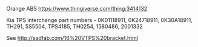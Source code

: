 Orange ABS https://www.thingiverse.com/thing:3414132

Kia TPS interchange part numbers - 0K01118911, 0K24718911, 0K30A18911, TH291, 5S5504, TPS4185, TH0254, 1580486, 2001332

See http://sadfab.com/16%20VTPS%20bracket.html